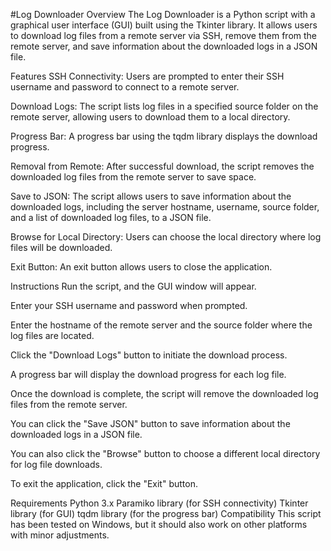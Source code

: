 #Log Downloader
Overview
The Log Downloader is a Python script with a graphical user interface (GUI) built using the Tkinter library. It allows users to download log files from a remote server via SSH, remove them from the remote server, and save information about the downloaded logs in a JSON file.

Features
SSH Connectivity: Users are prompted to enter their SSH username and password to connect to a remote server.

Download Logs: The script lists log files in a specified source folder on the remote server, allowing users to download them to a local directory.

Progress Bar: A progress bar using the tqdm library displays the download progress.

Removal from Remote: After successful download, the script removes the downloaded log files from the remote server to save space.

Save to JSON: The script allows users to save information about the downloaded logs, including the server hostname, username, source folder, and a list of downloaded log files, to a JSON file.

Browse for Local Directory: Users can choose the local directory where log files will be downloaded.

Exit Button: An exit button allows users to close the application.

Instructions
Run the script, and the GUI window will appear.

Enter your SSH username and password when prompted.

Enter the hostname of the remote server and the source folder where the log files are located.

Click the "Download Logs" button to initiate the download process.

A progress bar will display the download progress for each log file.

Once the download is complete, the script will remove the downloaded log files from the remote server.

You can click the "Save JSON" button to save information about the downloaded logs in a JSON file.

You can also click the "Browse" button to choose a different local directory for log file downloads.

To exit the application, click the "Exit" button.

Requirements
Python 3.x
Paramiko library (for SSH connectivity)
Tkinter library (for GUI)
tqdm library (for the progress bar)
Compatibility
This script has been tested on Windows, but it should also work on other platforms with minor adjustments.
